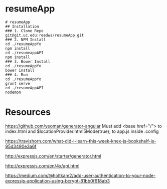 # resumeApp
    # resumeApp
    ## Installation
    ### 1. Clone Repo
    git@git.uc.edu:reedws/resumeApp.git
    ### 2. NPM Install
    cd ./resumeAppYo 
    npm install
    cd ./resumeappAPI
    npm install
    ### 3. Bower Install
    cd ./resumeAppYo
    bower install
    ### 4. Run
    cd ./resumeAppYo
    grunt serve 
    cd ./resumeAppAPI
    nodemon
# Resources
https://github.com/yeoman/generator-angular
    Must add &lt;base href="/"&gt; to index.html and $locationProvider.html5Mode(true); to app.js inside .config

https://travishorn.com/what-did-i-learn-this-week-knex-js-bookshelf-js-95d3490e3a6f

http://expressjs.com/en/starter/generator.html

http://expressjs.com/en/4x/api.html

https://medium.com/@holtkam2/add-user-authentication-to-your-node-expressjs-application-using-bcrypt-81bb0f618ab3
